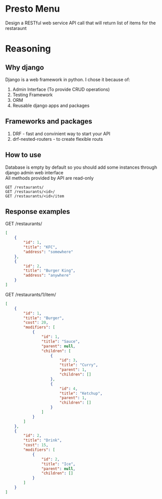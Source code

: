 # Presto Menu
Design a RESTful web service API call that will return list of items for the restaraunt

# Reasoning
## Why django
Django is a web framework in python. I chose it because of:  

1. Admin Interface (To provide CRUD operations)
2. Testing Framework
3. ORM
4. Reusable django apps and packages 

## Frameworks and packages
1. DRF - fast and convinient way to start your API
2. drf-nested-routers - to create flexible routs 

## How to use
Database is empty by default so you should add some instances through django admin web interface  
All methods provided by API are read-only  
```
GET /restaurants/  
GET /restaurants/<id>/  
GET /restaurants/<id>/item
```

## Response examples

GET /restaurants/
```json
[
    {
        "id": 1,
        "title": "KFC",
        "address": "somewhere"
    },
    {
        "id": 2,
        "title": "Burger King",
        "address": "anywhere"
    }
]
```
GET /restaurants/1/item/
```json
[
    {
        "id": 1,
        "title": "Burger",
        "cost": 20,
        "modifiers": [
            {
                "id": 1,
                "title": "Sauce",
                "parent": null,
                "children": [
                    {
                        "id": 3,
                        "title": "Curry",
                        "parent": 1,
                        "children": []
                    },
                    {
                        "id": 4,
                        "title": "Ketchup",
                        "parent": 1,
                        "children": []
                    }
                ]
            }
        ]
    },
    {
        "id": 2,
        "title": "Drink",
        "cost": 15,
        "modifiers": [
            {
                "id": 2,
                "title": "Ice",
                "parent": null,
                "children": []
            }
        ]
    }
]
```